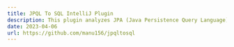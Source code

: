 ```yaml
---
title: JPQL To SQL IntelliJ Plugin
description: This plugin analyzes JPA (Java Persistence Query Language) queries and converts them automatically to equivalent SQL.
date: 2023-04-06
url: https://github.com/manu156/jpqltosql
---
```

